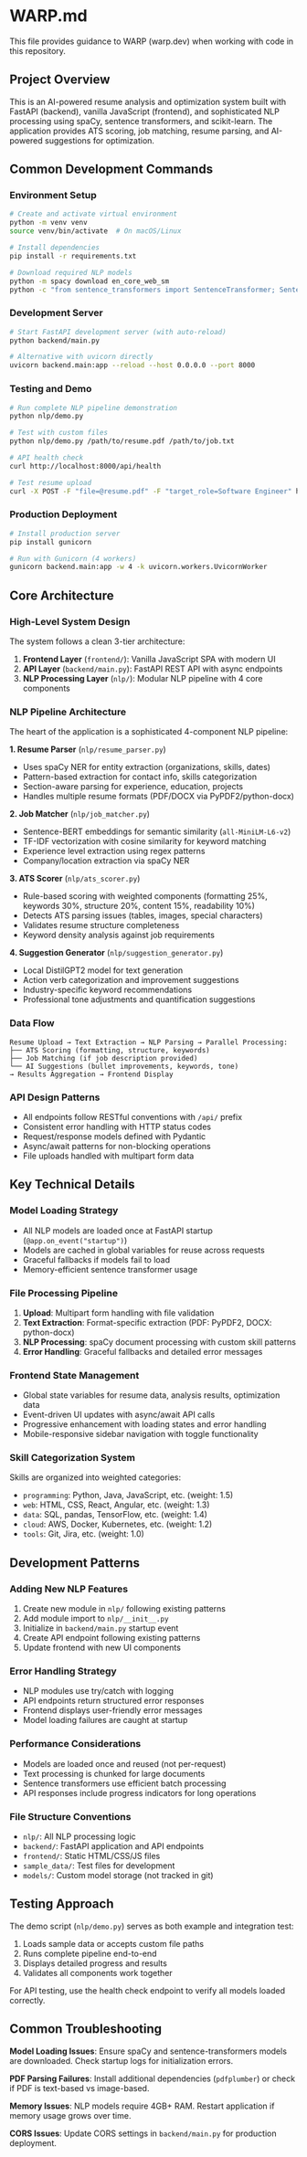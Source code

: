 # WARP.md

This file provides guidance to WARP (warp.dev) when working with code in this repository.

## Project Overview

This is an AI-powered resume analysis and optimization system built with FastAPI (backend), vanilla JavaScript (frontend), and sophisticated NLP processing using spaCy, sentence transformers, and scikit-learn. The application provides ATS scoring, job matching, resume parsing, and AI-powered suggestions for optimization.

## Common Development Commands

### Environment Setup
```bash
# Create and activate virtual environment
python -m venv venv
source venv/bin/activate  # On macOS/Linux

# Install dependencies  
pip install -r requirements.txt

# Download required NLP models
python -m spacy download en_core_web_sm
python -c "from sentence_transformers import SentenceTransformer; SentenceTransformer('all-MiniLM-L6-v2')"
```

### Development Server
```bash
# Start FastAPI development server (with auto-reload)
python backend/main.py

# Alternative with uvicorn directly
uvicorn backend.main:app --reload --host 0.0.0.0 --port 8000
```

### Testing and Demo
```bash
# Run complete NLP pipeline demonstration
python nlp/demo.py

# Test with custom files
python nlp/demo.py /path/to/resume.pdf /path/to/job.txt

# API health check
curl http://localhost:8000/api/health

# Test resume upload
curl -X POST -F "file=@resume.pdf" -F "target_role=Software Engineer" http://localhost:8000/api/upload-resume
```

### Production Deployment  
```bash
# Install production server
pip install gunicorn

# Run with Gunicorn (4 workers)
gunicorn backend.main:app -w 4 -k uvicorn.workers.UvicornWorker
```

## Core Architecture

### High-Level System Design
The system follows a clean 3-tier architecture:

1. **Frontend Layer** (`frontend/`): Vanilla JavaScript SPA with modern UI
2. **API Layer** (`backend/main.py`): FastAPI REST API with async endpoints
3. **NLP Processing Layer** (`nlp/`): Modular NLP pipeline with 4 core components

### NLP Pipeline Architecture
The heart of the application is a sophisticated 4-component NLP pipeline:

**1. Resume Parser** (`nlp/resume_parser.py`)
- Uses spaCy NER for entity extraction (organizations, skills, dates)
- Pattern-based extraction for contact info, skills categorization
- Section-aware parsing for experience, education, projects
- Handles multiple resume formats (PDF/DOCX via PyPDF2/python-docx)

**2. Job Matcher** (`nlp/job_matcher.py`)  
- Sentence-BERT embeddings for semantic similarity (`all-MiniLM-L6-v2`)
- TF-IDF vectorization with cosine similarity for keyword matching
- Experience level extraction using regex patterns
- Company/location extraction via spaCy NER

**3. ATS Scorer** (`nlp/ats_scorer.py`)
- Rule-based scoring with weighted components (formatting 25%, keywords 30%, structure 20%, content 15%, readability 10%)
- Detects ATS parsing issues (tables, images, special characters)
- Validates resume structure completeness
- Keyword density analysis against job requirements

**4. Suggestion Generator** (`nlp/suggestion_generator.py`)
- Local DistilGPT2 model for text generation
- Action verb categorization and improvement suggestions  
- Industry-specific keyword recommendations
- Professional tone adjustments and quantification suggestions

### Data Flow
```
Resume Upload → Text Extraction → NLP Parsing → Parallel Processing:
├── ATS Scoring (formatting, structure, keywords)
├── Job Matching (if job description provided)  
└── AI Suggestions (bullet improvements, keywords, tone)
→ Results Aggregation → Frontend Display
```

### API Design Patterns
- All endpoints follow RESTful conventions with `/api/` prefix
- Consistent error handling with HTTP status codes
- Request/response models defined with Pydantic
- Async/await patterns for non-blocking operations
- File uploads handled with multipart form data

## Key Technical Details

### Model Loading Strategy
- All NLP models are loaded once at FastAPI startup (`@app.on_event("startup")`)
- Models are cached in global variables for reuse across requests
- Graceful fallbacks if models fail to load
- Memory-efficient sentence transformer usage

### File Processing Pipeline
1. **Upload**: Multipart form handling with file validation
2. **Text Extraction**: Format-specific extraction (PDF: PyPDF2, DOCX: python-docx)
3. **NLP Processing**: spaCy document processing with custom skill patterns
4. **Error Handling**: Graceful fallbacks and detailed error messages

### Frontend State Management
- Global state variables for resume data, analysis results, optimization data
- Event-driven UI updates with async/await API calls
- Progressive enhancement with loading states and error handling
- Mobile-responsive sidebar navigation with toggle functionality

### Skill Categorization System
Skills are organized into weighted categories:
- `programming`: Python, Java, JavaScript, etc. (weight: 1.5)
- `web`: HTML, CSS, React, Angular, etc. (weight: 1.3) 
- `data`: SQL, pandas, TensorFlow, etc. (weight: 1.4)
- `cloud`: AWS, Docker, Kubernetes, etc. (weight: 1.2)
- `tools`: Git, Jira, etc. (weight: 1.0)

## Development Patterns

### Adding New NLP Features
1. Create new module in `nlp/` following existing patterns
2. Add module import to `nlp/__init__.py`
3. Initialize in `backend/main.py` startup event
4. Create API endpoint following existing patterns
5. Update frontend with new UI components

### Error Handling Strategy
- NLP modules use try/catch with logging
- API endpoints return structured error responses
- Frontend displays user-friendly error messages
- Model loading failures are caught at startup

### Performance Considerations
- Models are loaded once and reused (not per-request)
- Text processing is chunked for large documents
- Sentence transformers use efficient batch processing
- API responses include progress indicators for long operations

### File Structure Conventions
- `nlp/`: All NLP processing logic
- `backend/`: FastAPI application and API endpoints
- `frontend/`: Static HTML/CSS/JS files
- `sample_data/`: Test files for development
- `models/`: Custom model storage (not tracked in git)

## Testing Approach

The demo script (`nlp/demo.py`) serves as both example and integration test:
1. Loads sample data or accepts custom file paths
2. Runs complete pipeline end-to-end  
3. Displays detailed progress and results
4. Validates all components work together

For API testing, use the health check endpoint to verify all models loaded correctly.

## Common Troubleshooting

**Model Loading Issues**: Ensure spaCy and sentence-transformers models are downloaded. Check startup logs for initialization errors.

**PDF Parsing Failures**: Install additional dependencies (`pdfplumber`) or check if PDF is text-based vs image-based.

**Memory Issues**: NLP models require 4GB+ RAM. Restart application if memory usage grows over time.

**CORS Issues**: Update CORS settings in `backend/main.py` for production deployment.
